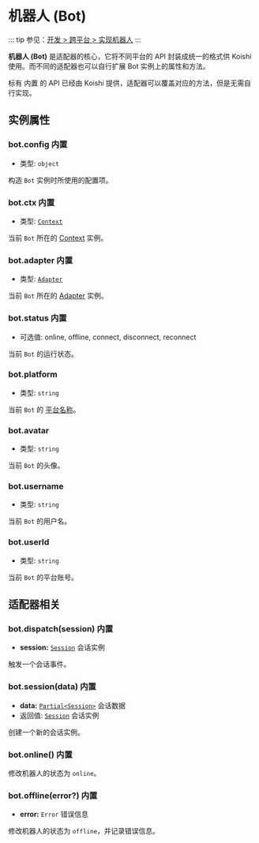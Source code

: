 # 机器人 (Bot)

::: tip
参见：[开发 > 跨平台 > 实现机器人](../../guide/adapter/bot.md)
:::

**机器人 (Bot)** 是适配器的核心，它将不同平台的 API 封装成统一的格式供 Koishi 使用。而不同的适配器也可以自行扩展 Bot 实例上的属性和方法。

标有 <badge>内置</badge> 的 API 已经由 Koishi 提供，适配器可以覆盖对应的方法，但是无需自行实现。

## 实例属性

### bot.config <badge>内置</badge>

- 类型: `object`

构造 `Bot` 实例时所使用的配置项。

### bot.ctx <badge>内置</badge>

- 类型: [`Context`](./context.md)

当前 `Bot` 所在的 [Context](./context.md) 实例。

### bot.adapter <badge>内置</badge>

- 类型: [`Adapter`](./adapter.md)

当前 `Bot` 所在的 [Adapter](./adapter.md) 实例。

### bot.status <badge>内置</badge>

- 可选值: online, offline, connect, disconnect, reconnect

当前 `Bot` 的运行状态。

### bot.platform

- 类型: `string`

当前 `Bot` 的 [平台名称](../glossary.md#平台-platform)。

### bot.avatar

- 类型: `string`

当前 `Bot` 的头像。

### bot.username

- 类型: `string`

当前 `Bot` 的用户名。

### bot.userId

- 类型: `string`

当前 `Bot` 的平台账号。

## 适配器相关

### bot.dispatch(session) <badge>内置</badge>

- **session:** [`Session`](./session.md) 会话实例

触发一个会话事件。

### bot.session(data) <badge>内置</badge>

- **data:** [`Partial<Session>`](./session.md) 会话数据
- 返回值: [`Session`](./session.md) 会话实例

创建一个新的会话实例。

### bot.online() <badge>内置</badge>

修改机器人的状态为 `online`。

### bot.offline(error?) <badge>内置</badge>

- **error:** `Error` 错误信息

修改机器人的状态为 `offline`，并记录错误信息。
